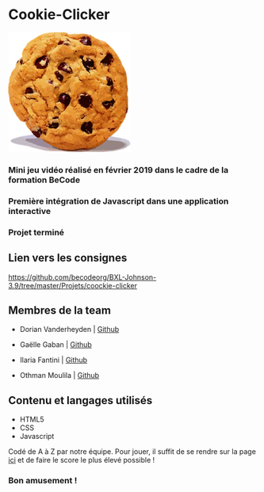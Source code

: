 # Cookie-Clicker

![cookie utilisé pour le jeu](img/smallcookie.png "Clique sur le cookie!")

### Mini jeu vidéo réalisé en février 2019 dans le cadre de la formation BeCode
### Première intégration de Javascript dans une application interactive  
### Projet terminé 

## Lien vers les consignes
https://github.com/becodeorg/BXL-Johnson-3.9/tree/master/Projets/coockie-clicker

## Membres de la team

* Dorian Vanderheyden | [Github](https://github.com/dorianbe)  
* Gaëlle Gaban | [Github](https://github.com/Gaellga)    

* Ilaria Fantini | [Github](https://github.com/IlariaFa)    

* Othman Moulila | [Github](https://github.com/luffy1140/)    

## Contenu et langages utilisés  

* HTML5
* CSS
* Javascript  

Codé de A à Z par notre équipe. Pour jouer, il suffit de se rendre sur la page [ici](https://ilariafa.github.io/Cookie-Clicker/) et de faire le score le plus élevé possible !
  
### Bon amusement !